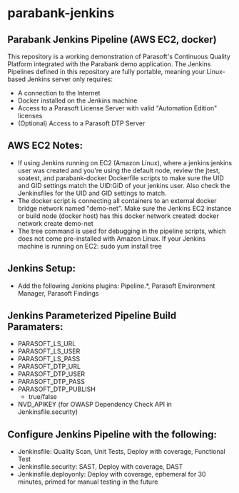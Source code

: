 # parabank-jenkins
## Parabank Jenkins Pipeline (AWS EC2, docker)
This repository is a working demonstration of Parasoft's Continuous Quality Platform integrated with the Parabank demo application.  The Jenkins Pipelines defined in this repository are fully portable, meaning your Linux-based Jenkins server only requires:
- A connection to the Internet
- Docker installed on the Jenkins machine
- Access to a Parasoft License Server with valid "Automation Edition" licenses
- (Optional) Access to a Parasoft DTP Server

## AWS EC2 Notes:
- If using Jenkins running on EC2 (Amazon Linux), where a jenkins:jenkins user was created and you're using the default node, review the jtest, soatest, and parabank-docker Dockerfile scripts to make sure the UID and GID settings match the UID:GID of your jenkins user.  Also check the Jenkinsfiles for the UID and GID settings to match.
- The docker script is connecting all containers to an external docker bridge network named "demo-net".  Make sure the Jenkins EC2 instance or build node (docker host) has this docker network created: docker network create demo-net
- The tree command is used for debugging in the pipeline scripts, which does not come pre-installed with Amazon Linux.  If your Jenkins machine is running on EC2: sudo yum install tree

## Jenkins Setup:
- Add the following Jenkins plugins: Pipeline.*, Parasoft Environment Manager, Parasoft Findings

## Jenkins Parameterized Pipeline Build Paramaters:
- PARASOFT_LS_URL
- PARASOFT_LS_USER
- PARASOFT_LS_PASS
- PARASOFT_DTP_URL
- PARASOFT_DTP_USER
- PARASOFT_DTP_PASS
- PARASOFT_DTP_PUBLISH
    - true/false
- NVD_APIKEY (for OWASP Dependency Check API in Jenkinsfile.security)

## Configure Jenkins Pipeline with the following:
- Jenkinsfile: Quality Scan, Unit Tests, Deploy with coverage, Functional Test
- Jenkinsfile.security: SAST, Deploy with coverage, DAST
- Jenkinsfile.deployonly: Deploy with coverage, ephemeral for 30 minutes, primed for manual testing in the future